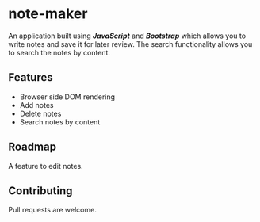 # note-maker
An application built using ***JavaScript*** and ***Bootstrap*** which allows you to write notes and save it for later review. The search functionality allows you to search the notes by content. 

## Features
* Browser side DOM rendering
* Add notes
* Delete notes
* Search notes by content

## Roadmap
A feature to edit notes.


## Contributing
Pull requests are welcome.
